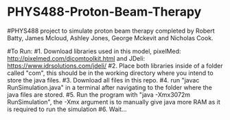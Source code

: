 # PHYS488-Proton-Beam-Therapy

#PHYS488 project to simulate proton beam therapy completed by Robert Batty, James Mcloud, Ashley Jones, George Mckevit and Nicholas Cook.

#To Run:
#1. Download libraries used in this model, pixelMed: http://pixelmed.com/dicomtoolkit.html and JDeli: https://www.idrsolutions.com/jdeli/
#2. Place both libraries inside of a folder called "com", this should be in the working directory where you intend to store the java files.
#3. Download all files in this repo.
#4. run "javac RunSimulation.java" in a terminal after navigating to the folder where the java files are stored.
#5. Run the program with "java -Xmx3072m RunSimulation", the -Xmx argument is to manually give java more RAM as it is required to run the simulation
#6. Wait...
